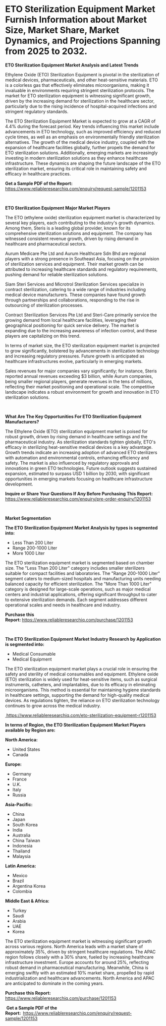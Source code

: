 <p><h1>ETO Sterilization Equipment Market Furnish Information about Market Size, Market Share, Market Dynamics, and Projections Spanning from 2025 to 2032.</h1></p><p><strong>ETO Sterilization Equipment Market Analysis and Latest Trends</strong></p>
<p><p>Ethylene Oxide (ETO) Sterilization Equipment is pivotal in the sterilization of medical devices, pharmaceuticals, and other heat-sensitive materials. ETO is a colorless gas that effectively eliminates microorganisms, making it invaluable in environments requiring stringent sterilization protocols. The market for ETO sterilization equipment is witnessing significant growth, driven by the increasing demand for sterilization in the healthcare sector, particularly due to the rising incidence of hospital-acquired infections and stringent regulatory standards.</p><p>The ETO Sterilization Equipment Market is expected to grow at a CAGR of 4.4% during the forecast period. Key trends influencing this market include advancements in ETO technology, such as improved efficiency and reduced cycle times, as well as an emphasis on environmentally friendly sterilization alternatives. The growth of the medical device industry, coupled with the expansion of healthcare facilities globally, further propels the demand for ETO sterilization solutions. Additionally, emerging markets are increasingly investing in modern sterilization solutions as they enhance healthcare infrastructure. These dynamics are shaping the future landscape of the ETO sterilization market, ensuring its critical role in maintaining safety and efficacy in healthcare practices.</p></p>
<p><strong>Get a Sample PDF of the Report:&nbsp;</strong> <a href="https://www.reliableresearchiq.com/enquiry/request-sample/1201153?utm_campaign=2212&utm_medium=2&utm_source=Github&utm_content=ia&utm_term=13042025&utm_id=eto-sterilization-equipment">https://www.reliableresearchiq.com/enquiry/request-sample/1201153</a></p>
<p>&nbsp;</p>
<p><strong>ETO Sterilization Equipment Major Market Players</strong></p>
<p><p>The ETO (ethylene oxide) sterilization equipment market is characterized by several key players, each contributing to the industry's growth dynamics. Among them, Steris is a leading global provider, known for its comprehensive sterilization solutions and equipment. The company has witnessed consistent revenue growth, driven by rising demand in healthcare and pharmaceutical sectors. </p><p>Aurum Medicare Pte Ltd and Aurum Healthcare Sdn Bhd are regional players with a strong presence in Southeast Asia, focusing on the provision of sterilization services and equipment. Their market growth can be attributed to increasing healthcare standards and regulatory requirements, pushing demand for reliable sterilization solutions.</p><p>Siam Steri Services and Microtrol Sterilization Services specialize in contract sterilization, catering to a wide range of industries including medical device manufacturers. These companies have found growth through partnerships and collaborations, responding to the rise in outsourcing of sterilization processes.</p><p>Contract Sterilization Services Pte Ltd and Steri-Care primarily service the growing demand from local healthcare facilities, leveraging their geographical positioning for quick service delivery. The market is expanding due to the increasing awareness of infection control, and these players are capitalizing on this trend.</p><p>In terms of market size, the ETO sterilization equipment market is projected to grow significantly, bolstered by advancements in sterilization technology and increasing regulatory pressures. Future growth is anticipated as healthcare infrastructures evolve, particularly in emerging markets.</p><p>Sales revenues for major companies vary significantly; for instance, Steris reported annual revenues exceeding $3 billion, while Aurum companies, being smaller regional players, generate revenues in the tens of millions, reflecting their market positioning and operational scale. The competitive landscape indicates a robust environment for growth and innovation in ETO sterilization solutions.</p></p>
<p>&nbsp;</p>
<p><strong>What Are The Key Opportunities For ETO Sterilization Equipment Manufacturers?</strong></p>
<p><p>The Ethylene Oxide (ETO) sterilization equipment market is poised for robust growth, driven by rising demand in healthcare settings and the pharmaceutical industry. As sterilization standards tighten globally, ETO's efficacy in sterilizing heat-sensitive medical devices is a key advantage. Growth trends indicate an increasing adoption of advanced ETO sterilizers with automation and environmental controls, enhancing efficiency and safety. The market is also influenced by regulatory approvals and innovations in green ETO technologies. Future outlook suggests sustained expansion, estimated to surpass USD 1 billion by 2030, with significant opportunities in emerging markets focusing on healthcare infrastructure development.</p></p>
<p><strong>Inquire or Share Your Questions If Any Before Purchasing This Report:</strong> <a href="https://www.reliableresearchiq.com/enquiry/pre-order-enquiry/1201153?utm_campaign=2212&utm_medium=2&utm_source=Github&utm_content=ia&utm_term=13042025&utm_id=eto-sterilization-equipment">https://www.reliableresearchiq.com/enquiry/pre-order-enquiry/1201153</a></p>
<p>&nbsp;</p>
<p><strong>Market Segmentation</strong></p>
<p><strong>The ETO Sterilization Equipment Market Analysis by types is segmented into:</strong></p>
<p><ul><li>Less Than 200 Liter</li><li>Range 200-1000 Liter</li><li>More 1000 Liter</li></ul></p>
<p><p>The ETO sterilization equipment market is segmented based on chamber size. The "Less Than 200 Liter" category includes smaller sterilizers suitable for compact facilities and laboratories. The "Range 200-1000 Liter" segment caters to medium-sized hospitals and manufacturing units needing balanced capacity for efficient sterilization. The "More Than 1000 Liter" category is designed for large-scale operations, such as major medical centers and industrial applications, offering significant throughput to cater to extensive sterilization demands. Each segment addresses different operational scales and needs in healthcare and industry.</p></p>
<p><strong>Purchase this Report:&nbsp;</strong><a href="https://www.reliableresearchiq.com/purchase/1201153?utm_campaign=2212&utm_medium=2&utm_source=Github&utm_content=ia&utm_term=13042025&utm_id=eto-sterilization-equipment">https://www.reliableresearchiq.com/purchase/1201153</a></p>
<p>&nbsp;</p>
<p><strong>The ETO Sterilization Equipment Market Industry Research by Application is segmented into:</strong></p>
<p><ul><li>Medical Consumable</li><li>Medical Equipment</li></ul></p>
<p><p>The ETO sterilization equipment market plays a crucial role in ensuring the safety and sterility of medical consumables and equipment. Ethylene oxide (ETO) sterilization is widely used for heat-sensitive items, such as surgical instruments, catheters, and implantables, due to its efficacy in eliminating microorganisms. This method is essential for maintaining hygiene standards in healthcare settings, supporting the demand for high-quality medical devices. As regulations tighten, the reliance on ETO sterilization technology continues to grow across the medical industry.</p></p>
<p><a href="https://www.reliableresearchiq.com/eto-sterilization-equipment-r1201153?utm_campaign=2212&utm_medium=2&utm_source=Github&utm_content=ia&utm_term=13042025&utm_id=eto-sterilization-equipment">&nbsp;https://www.reliableresearchiq.com/eto-sterilization-equipment-r1201153</a></p>
<p><strong>In terms of Region, the ETO Sterilization Equipment Market Players available by Region are:</strong></p>
<p>
    <p> <strong> North America: </strong>
        <ul>
            <li>United States</li>
            <li>Canada</li>
        </ul>
        </p> 
    <p> <strong> Europe: </strong>
        <ul>
            <li>Germany</li>
            <li>France</li>
            <li>U.K.</li>
            <li>Italy</li>
            <li>Russia</li>
        </ul>
        </p> 
    <p> <strong> Asia-Pacific: </strong>
        <ul>
            <li>China</li>
            <li>Japan</li>
            <li>South Korea</li>
            <li>India</li>
            <li>Australia</li>
            <li>China Taiwan</li>
            <li>Indonesia</li>
            <li>Thailand</li>
            <li>Malaysia</li>
        </ul>
        </p> 
    <p> <strong> Latin America: </strong>
        <ul>
            <li>Mexico</li>
            <li>Brazil</li>
            <li>Argentina Korea</li>
            <li>Colombia</li>
        </ul>
        </p> 
    <p> <strong> Middle East & Africa: </strong>
        <ul>
            <li>Turkey</li>
            <li>Saudi</li>
            <li>Arabia</li>
            <li>UAE</li>
            <li>Korea</li>
        </ul>
    </p>
    </p>
<p><p>The ETO sterilization equipment market is witnessing significant growth across various regions. North America leads with a market share of approximately 35%, driven by stringent healthcare regulations. The APAC region follows closely with a 30% share, fueled by increasing healthcare infrastructure investment. Europe accounts for around 25%, reflecting robust demand in pharmaceutical manufacturing. Meanwhile, China is emerging swiftly with an estimated 10% market share, propelled by rapid industrialization and healthcare advancements. North America and APAC are anticipated to dominate in the coming years.</p></p>
<p><strong>Purchase this Report: </strong><a href="https://www.reliableresearchiq.com/purchase/1201153?utm_campaign=2212&utm_medium=2&utm_source=Github&utm_content=ia&utm_term=13042025&utm_id=eto-sterilization-equipment">https://www.reliableresearchiq.com/purchase/1201153</a></p>
<p>&nbsp;<strong>Get a Sample PDF of the Report:&nbsp;&nbsp;</strong><a href="https://www.reliableresearchiq.com/enquiry/request-sample/1201153?utm_campaign=2212&utm_medium=2&utm_source=Github&utm_content=ia&utm_term=13042025&utm_id=eto-sterilization-equipment">https://www.reliableresearchiq.com/enquiry/request-sample/1201153</a></p>
<p><strong></strong></p>
<p><p></p><p></p><p></p></p>